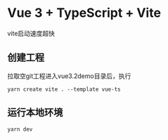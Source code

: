# Vue 3 + TypeScript + Vite

vite启动速度超快

## 创建工程
拉取空git工程进入vue3.2demo目录后，执行
```aidl
yarn create vite . --template vue-ts
```

## 运行本地环境
```aidl
yarn dev
```